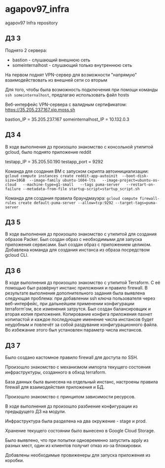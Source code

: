 # agapov97_infra
agapov97 Infra repository

## ДЗ 3

Поднято 2 сервера:
 - bastion - слушающий внешнюю сеть
 - someinternalhost - слушающий только внутреннюю сеть

На первом поднят VPN-сервер для возможности "напрямую" взаимодействовать из внешней сети со вторым

Для того, чтобы была возможность подключения при помощи команды `ssh someinternalhost`, предлагаю использовать файл hosts

Веб-интерфейс VPN-сервера с валидным сертификатом: https://35.205.237.167.xip.moss.sh

bastion_IP = 35.205.237.167
someinternalhost_IP = 10.132.0.3

## ДЗ 4

В ходе выполнения дз произошло знакомство с консольной утилитой gcloud, было поднято приложение reddit

testapp_IP = 35.205.50.190
testapp_port = 9292

Команда для создания ВМ с запуском скрипта автоинициализации:
`gcloud compute instances create reddit-app-autoinit  --boot-disk-size=10GB  --image-family ubuntu-1604-lts   --image-project=ubuntu-os-cloud   --machine-type=g1-small   --tags puma-server   --restart-on-failure --metadata-from-file startup-script=startup_script.sh`

Команда для создания правила браундмауэра:
`gcloud compute firewall-rules create default-puma-server --allow=tcp:9292 --target-tags=puma-server`


## ДЗ 5

В ходе выполнения дз произошло знакомство с утилитой для создания образов Packer.
Был создан образ с необходимыми для запуска приложения сервисами.
Был создан образ с приложением целиком.
Добавлена команда для создания инстанса из образа посредством gcloud CLI.


## ДЗ 6

В ходе выполнения дз произошло знакомство с утилитой Terraform.
C её помощью был развёрнут инстанс приложения и правило firewall.
В результате выполнения дополнительного задания была выявлена следующая проблема: при добавлении ssh ключа пользователя через веб-интерфейс, при дальнейшем применении конфигурации terraform'ом, все изменения затрутся.
Был создан балансировщик и вторая копия приложения. Копирование конфига приложения пахнет копипастой и каждое последующее именение числа инстансов будет неудобным и повлечёт за собой раздувание конфигурационного файла. Во избежание этого был установлен параметр числа инстансов.

## ДЗ 7

Было создано кастомное правило firewall для доступа по SSH.

Произошло знакомство с механизмом импорта текущего состояния инфраструктуры, созданного в обход terraform.

База данных была вынесена на отдельный инстанс, настроены правила firewall для взаимодействия приложения и БД.

Произошло знакомство с принципом зависимости ресурсов.

В ходе выполнения дз произошло разбиение конфигурации из предыдущего ДЗ на модули.

Инфраструктура была разделена на два окружение - stage и prod.

Хранение текущего состоянии было вынесено в Google Cloud Storage.

Было выявлено, что при попытки одновременно запустить apply из разных мест, один из клиентов получит отказ из-за блокировки.

Добавлены необходимые провиженеры для запуска приложения из коробки.
